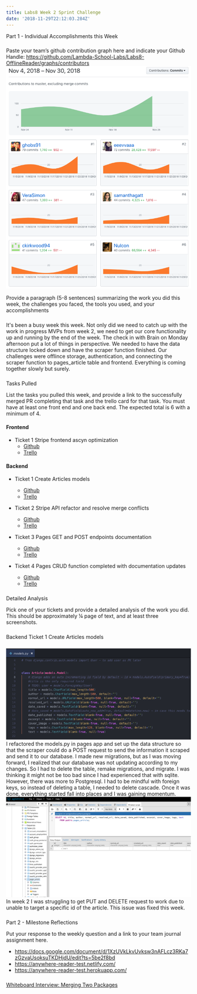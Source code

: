 ```yaml
---
title: Labs8 Week 2 Sprint Challenge
date: '2018-11-29T22:12:03.284Z'
---
```


Part 1 - Individual Accomplishments this Week

###

Paste your team’s github contribution graph here and indicate your Github Handle:
https://github.com/Lambda-School-Labs/Labs8-OfflineReader/graphs/contributors
![Contribution Graph](contribution.png)

Provide a paragraph (5-8 sentences) summarizing the work you did this week, the challenges you faced, the tools you used, and your accomplishments

###

It's been a busy week this week. Not only did we need to catch up with the work in progress MVPs from week 2, we need to get our core functionality up and running by the end of the week.
The check in with Brain on Monday afternoon put a lot of things in perspective. We needed to have the data structure locked down and have the scraper function finished. Our challenges were offlince storage, authentication, and connecting the scraper function to pages_article table and frontend. Everything is coming together slowly but surely.

###

Tasks Pulled

List the tasks you pulled this week, and provide a link to the successfully merged PR completing that task and the trello card for that task. You must have at least one front end and one back end. The expected total is 6 with a minimum of 4.

#### Frontend

- Ticket 1 Stripe frontend ascyn optimization
  - [Github](https://github.com/Lambda-School-Labs/Labs8-OfflineReader/pull/70)
  - [Trello](https://trello.com/c/5JWLs6Rr)

#### Backend

- Ticket 1 Create Articles models

  - [Github](https://github.com/Lambda-School-Labs/Labs8-OfflineReader/pull/79)
  - [Trello](https://trello.com/c/nyy1KXJH)

- Ticket 2 Stripe API refactor and resolve merge conflicts

  - [Github](https://github.com/Lambda-School-Labs/Labs8-OfflineReader/pull/64)
  - [Trello](https://trello.com/c/ePP18GFt)

- Ticket 3 Pages GET and POST endpoints documentation

  - [Github](https://github.com/Lambda-School-Labs/Labs8-OfflineReader/pull/60)
  - [Trello](https://trello.com/c/RoXDX3cC)

- Ticket 4 Pages CRUD function completed with documentation updates
  - [Github](https://github.com/Lambda-School-Labs/Labs8-OfflineReader/pull/84)
  - [Trello](https://trello.com/c/lKzYA2sc)

###

Detailed Analysis

Pick one of your tickets and provide a detailed analysis of the work you did. This should be approximately ¼ page of text, and at least three screenshots.

###

Backend Ticket 1 Create Articles models

###

![models.py](models.png)
I refactored the models.py in pages app and set up the data structure so that the scraper could do a POST request to send the information it scraped and send it to our database. I made new migrations, but as I was moving forward, I realized that our database was not updating according to my changes. So I had to delete the table, remake migrations, and migrate. I was thinking it might not be too bad since I had experienced that with sqlite. However, there was more to Postgresql. I had to be mindful with foreign keys, so instead of deleting a table, I needed to delete cascade. Once it was done, everything started fall into places and I was gaining momentum. 
![postgresql](postgres.png)
In week 2 I was struggling to get PUT and DELETE request to work due to unable to target a specific id of the article. This issue was fixed this week.

###

Part 2 - Milestone Reflections

Put your response to the weekly question and a link to your team journal assignment here.

- https://docs.google.com/document/d/1XzUVkLkvUvksw3nAFLcz3RKa7zGzvaUsoksuTKDHjdU/edit?ts=5be2f8bd
- https://anywhere-reader-test.netlify.com/
- https://anywhere-reader-test.herokuapp.com/

###

[Whiteboard Interview: Merging Two Packages](https://youtu.be/)
